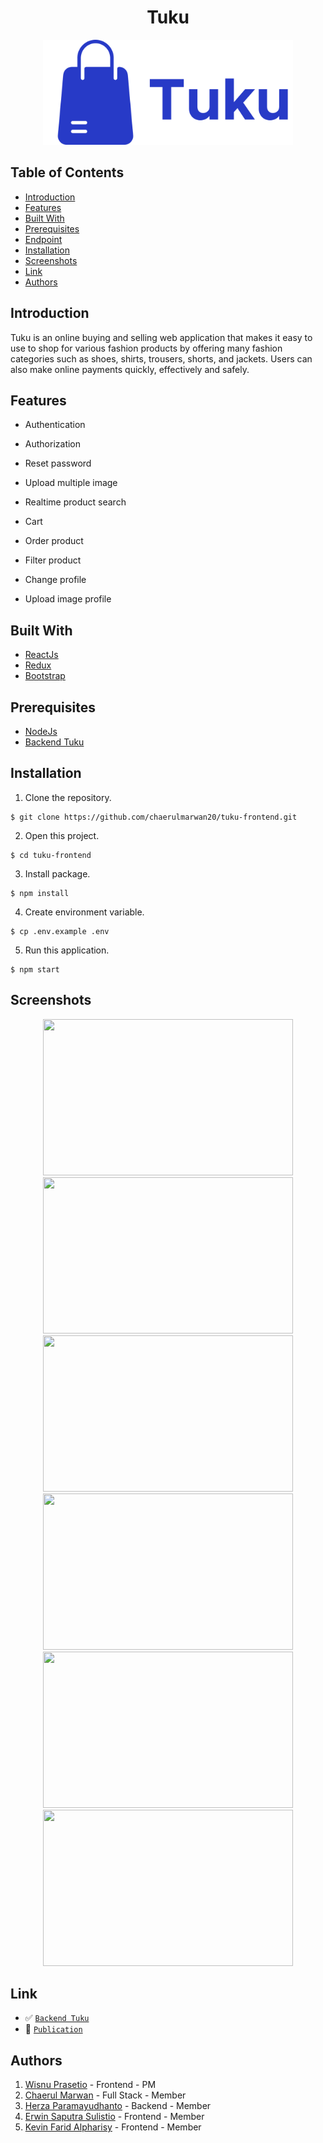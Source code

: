 <h1 align="center">Tuku</h1>
<p align="center">
  <a href="https://tukupedia.netlify.app/" target="_blank"><img src="./src/assets/Tuku.png"  width="400" alt="Tuku" border="0" /></a>
</p>

## Table of Contents

- [Introduction](#introduction)
- [Features](#features)
- [Built With](#built-with)
- [Prerequisites](#prerequisites)
- [Endpoint](#endpoint)
- [Installation](#installation)
- [Screenshots](#screenshots)
- [Link](#link)
- [Authors](#authors)

## Introduction

Tuku is an online buying and selling web application that makes it easy to use to shop for various fashion products by offering many fashion categories such as shoes, shirts, trousers, shorts, and jackets. Users can also make online payments quickly, effectively and safely.

## Features

- Authentication

- Authorization

- Reset password

- Upload multiple image

- Realtime product search

- Cart

- Order product

- Filter product

- Change profile

- Upload image profile

## Built With

- [ReactJs](https://reactjs.org/)
- [Redux](https://redux.js.org/)
- [Bootstrap](https://getbootstrap.com/)

## Prerequisites

- [NodeJs](https://nodejs.org/en/download/)
- [Backend Tuku](https://github.com/chaerulmarwan20/tuku-backend)

## Installation

1. Clone the repository.

```
$ git clone https://github.com/chaerulmarwan20/tuku-frontend.git
```

2. Open this project.

```
$ cd tuku-frontend
```

3. Install package.

```
$ npm install
```

4. Create environment variable.

```
$ cp .env.example .env
```

5. Run this application.

```
$ npm start
```

## Screenshots

<p align="center">
  <span>
    <img width="400" height="250" src="https://user-images.githubusercontent.com/76175402/120014636-7fba7a00-c00c-11eb-9cc4-5c2c2f398354.jpg">   
    <img width="400" height="250" src="https://user-images.githubusercontent.com/76175402/120014633-7f21e380-c00c-11eb-8d65-7847756b401a.jpg">   
    <img width="400" height="250" src="https://user-images.githubusercontent.com/76175402/120014631-7e894d00-c00c-11eb-913c-521ff2c8ebd1.jpg">   
    <img width="400" height="250" src="https://user-images.githubusercontent.com/76175402/120014628-7df0b680-c00c-11eb-9cbe-0bb9c90257a4.jpg">
    <img width="400" height="250" src="https://user-images.githubusercontent.com/76175402/120014625-7d582000-c00c-11eb-8288-1e5389ef3035.jpg">   
    <img width="400" height="250" src="https://user-images.githubusercontent.com/76175402/120014619-7b8e5c80-c00c-11eb-865a-af51124d69de.jpg">
  </span>
</p>

## Link

- :white_check_mark: [`Backend Tuku`](https://github.com/chaerulmarwan20/tuku-backend)
- :rocket: [`Publication`](https://tukupedia.netlify.app/)

## Authors

1. [Wisnu Prasetio](https://github.com/prasetioad) - Frontend - PM
2. [Chaerul Marwan](https://github.com/chaerulmarwan20) - Full Stack - Member
3. [Herza Paramayudhanto](https://github.com/herzaparam) - Backend - Member
4. [Erwin Saputra Sulistio](https://github.com/ErwinSaputraSulistio) - Frontend - Member
5. [Kevin Farid Alpharisy](https://github.com/kevinfaridap) - Frontend - Member
